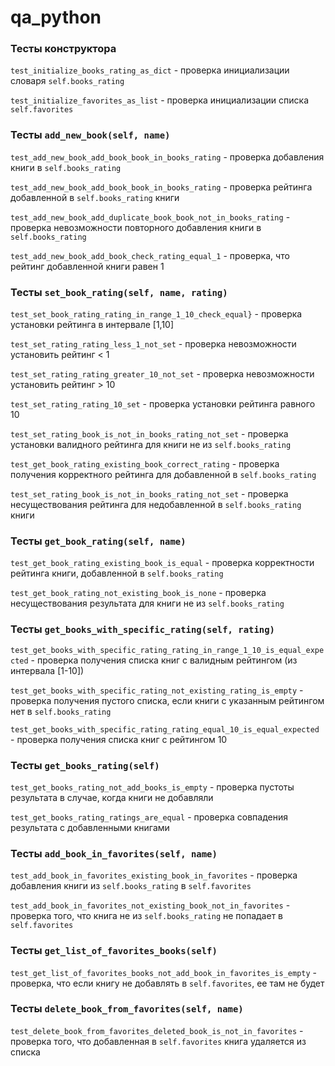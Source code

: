# qa_python

### Тесты конструктора

`test_initialize_books_rating_as_dict` - проверка инициализации словаря `self.books_rating`

`test_initialize_favorites_as_list` - проверка инициализации списка `self.favorites`


### Тесты `add_new_book(self, name)`

`test_add_new_book_add_book_book_in_books_rating` - проверка добавления книги в `self.books_rating`

`test_add_new_book_add_book_book_in_books_rating` - проверка рейтинга добавленной в `self.books_rating` книги

`test_add_new_book_add_duplicate_book_book_not_in_books_rating` - проверка невозможности повторного добавления книги в `self.books_rating`

`test_add_new_book_add_book_check_rating_equal_1` - проверка, что рейтинг добавленной книги равен 1


### Тесты `set_book_rating(self, name, rating)`

`test_set_book_rating_rating_in_range_1_10_check_equal}` - проверка установки рейтинга в интервале [1,10]

`test_set_rating_rating_less_1_not_set` - проверка невозможности установить рейтинг < 1

`test_set_rating_rating_greater_10_not_set` - проверка невозможности установить рейтинг > 10

`test_set_rating_rating_10_set` - проверка установки рейтинга равного 10

`test_set_rating_book_is_not_in_books_rating_not_set` - проверка установки валидного рейтинга для книги не из `self.books_rating`

`test_get_book_rating_existing_book_correct_rating` - проверка получения корректного рейтинга для добавленной в `self.books_rating` 

`test_set_rating_book_is_not_in_books_rating_not_set` - проверка несуществования рейтинга для недобавленной в `self.books_rating` книги 


### Тесты `get_book_rating(self, name)`

`test_get_book_rating_existing_book_is_equal` -  проверка корректности рейтинга книги, добавленной в `self.books_rating`

`test_get_book_rating_not_existing_book_is_none` - проверка несуществования результата для книги не из `self.books_rating`


### Тесты `get_books_with_specific_rating(self, rating)`

`test_get_books_with_specific_rating_rating_in_range_1_10_is_equal_expected` - проверка получения списка книг с валидным рейтингом (из интервала [1-10])

`test_get_books_with_specific_rating_not_existing_rating_is_empty` - проверка получения пустого списка, если книги с указанным рейтингом нет в `self.books_rating`

`test_get_books_with_specific_rating_rating_equal_10_is_equal_expected` - проверка получения списка книг с рейтингом 10


### Тесты `get_books_rating(self)`

`test_get_books_rating_not_add_books_is_empty` - проверка пустоты результата в случае, когда книги не добавляли

`test_get_books_rating_ratings_are_equal` - проверка совпадения результата с добавленными книгами


### Тесты `add_book_in_favorites(self, name)`

`test_add_book_in_favorites_existing_book_in_favorites` - проверка добавления книги из `self.books_rating` в `self.favorites`

`test_add_book_in_favorites_not_existing_book_not_in_favorites` - проверка того, что книга не из `self.books_rating` не попадает в `self.favorites`


### Тесты `get_list_of_favorites_books(self)`

`test_get_list_of_favorites_books_not_add_book_in_favorites_is_empty` - проверка, что если книгу не добавлять в `self.favorites`, ее там не будет


### Тесты `delete_book_from_favorites(self, name)`

`test_delete_book_from_favorites_deleted_book_is_not_in_favorites` - проверка того, что добавленная в `self.favorites` книга удаляется из списка